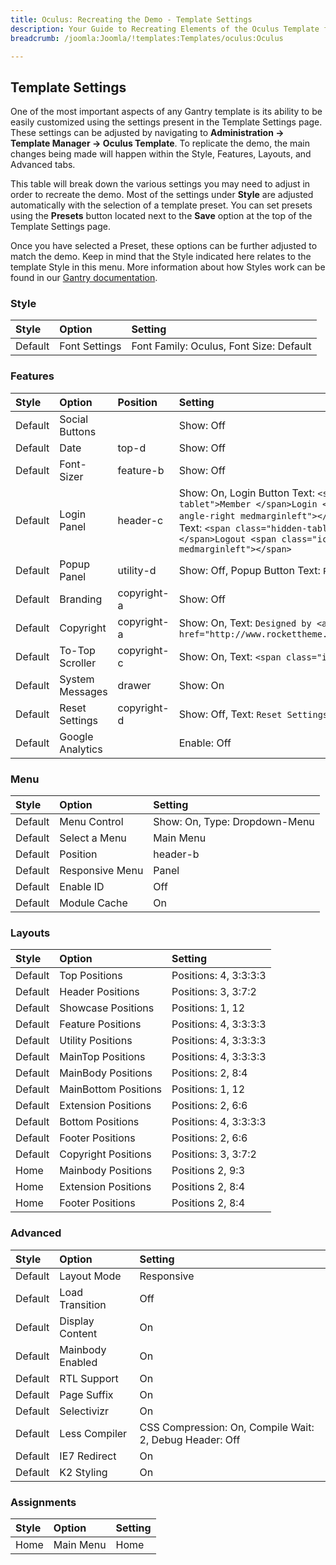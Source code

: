 ```yaml
---
title: Oculus: Recreating the Demo - Template Settings
description: Your Guide to Recreating Elements of the Oculus Template for Joomla
breadcrumb: /joomla:Joomla/!templates:Templates/oculus:Oculus

---
```


Template Settings
-----
One of the most important aspects of any Gantry template is its ability to be easily customized using the settings present in the Template Settings page. These settings can be adjusted by navigating to **Administration -> Template Manager -> Oculus Template**. To replicate the demo, the main changes being made will happen within the Style, Features, Layouts, and Advanced tabs. 

This table will break down the various settings you may need to adjust in order to recreate the demo. Most of the settings under **Style** are adjusted automatically with the selection of a template preset. You can set presets using the **Presets** button located next to the **Save** option at the top of the Template Settings page.

Once you have selected a Preset, these options can be further adjusted to match the demo. Keep in mind that the Style indicated here relates to the template Style in this menu. More information about how Styles work can be found in our [Gantry documentation][Style].

### Style
|  Style  |     Option    |                 Setting                 |
| :------ | :------------ | :-------------------------------------- |
| Default | Font Settings | Font Family: Oculus, Font Size: Default |

### Features
|  Style  |      Option      |   Position  |                                                                                                                             Setting                                                                                                                              |
| :------ | :--------------- | :---------- | :--------------------------------------------------------------------------------------------------------------------------------------------------------------------------------------------------------------------------------------------------------------- |
| Default | Social Buttons   |             | Show: Off                                                                                                                                                                                                                                                        |
| Default | Date             | top-d       | Show: Off                                                                                                                                                                                                                                                        |
| Default | Font-Sizer       | feature-b   | Show: Off                                                                                                                                                                                                                                                        |
| Default | Login Panel      | header-c    | Show: On, Login Button Text: `<span class="hidden-tablet">Member </span>Login <span class="icon-angle-right medmarginleft"></span>`, Logout Button Text: `<span class="hidden-tablet">Member </span>Logout <span class="icon-angle-right medmarginleft"></span>` |
| Default | Popup Panel      | utility-d   | Show: Off, Popup Button Text: `Popup Module`                                                                                                                                                                                                                     |
| Default | Branding         | copyright-a | Show: Off                                                                                                                                                                                                                                                        |
| Default | Copyright        | copyright-a | Show: On, Text: `Designed by <a href="http://www.rockettheme.com">RocketTheme</a>.`                                                                                                                                                                              |
| Default | To-Top Scroller  | copyright-c | Show: On, Text: `<span class="icon-angle-up"></span>`                                                                                                                                                                                                            |
| Default | System Messages  | drawer      | Show: On                                                                                                                                                                                                                                                         |
| Default | Reset Settings   | copyright-d | Show: Off, Text: `Reset Settings`                                                                                                                                                                                                                                |
| Default | Google Analytics |             | Enable: Off                                                                                                                                                                                                                                                      |

### Menu
|  Style  |      Option     |            Setting            |
| :------ | :-------------- | :---------------------------- |
| Default | Menu Control    | Show: On, Type: Dropdown-Menu |
| Default | Select a Menu   | Main Menu                     |
| Default | Position        | header-b                      |
| Default | Responsive Menu | Panel                         |
| Default | Enable ID       | Off                           |
| Default | Module Cache    | On                            |

### Layouts

|  Style  |        Option        |        Setting        |
| :------ | :------------------- | :-------------------- |
| Default | Top Positions        | Positions: 4, 3:3:3:3 |
| Default | Header Positions     | Positions: 3, 3:7:2   |
| Default | Showcase Positions   | Positions: 1, 12      |
| Default | Feature Positions    | Positions: 4, 3:3:3:3 |
| Default | Utility Positions    | Positions: 4, 3:3:3:3 |
| Default | MainTop Positions    | Positions: 4, 3:3:3:3 |
| Default | MainBody Positions   | Positions: 2, 8:4     |
| Default | MainBottom Positions | Positions: 1, 12      |
| Default | Extension Positions  | Positions: 2, 6:6     |
| Default | Bottom Positions     | Positions: 4, 3:3:3:3 |
| Default | Footer Positions     | Positions: 2, 6:6     |
| Default | Copyright Positions  | Positions: 3, 3:7:2   |
| Home    | Mainbody Positions   | Positions 2, 9:3      |
| Home    | Extension Positions  | Positions 2, 8:4      |
| Home    | Footer Positions     | Positions 2, 8:4      |

### Advanced

|  Style  |      Option      |                         Setting                         |
| :------ | :--------------- | :------------------------------------------------------ |
| Default | Layout Mode      | Responsive                                              |
| Default | Load Transition  | Off                                                     |
| Default | Display Content  | On                                                      |
| Default | Mainbody Enabled | On                                                      |
| Default | RTL Support      | On                                                      |
| Default | Page Suffix      | On                                                      |
| Default | Selectivizr      | On                                                      |
| Default | Less Compiler    | CSS Compression: On, Compile Wait: 2, Debug Header: Off |
| Default | IE7 Redirect     | On                                                      |
| Default | K2 Styling       | On                                                      |

### Assignments
| Style |   Option  | Setting |
| :---- | :-------- | :------ |
| Home  | Main Menu | Home    |

[menu]: ../../start/menu.md
[Style]: http://docs.gantry.org/gantry4/configure